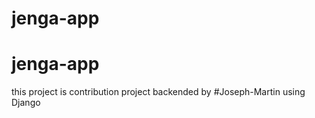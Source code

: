 ﻿# jenga-app
# jenga-app
this project is contribution project 
backended by #Joseph-Martin
using Django
